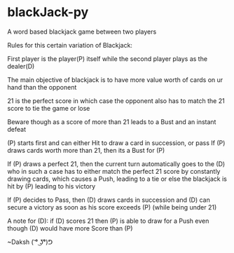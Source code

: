 # blackJack-py
A word based blackjack game between two players

Rules for this certain variation of Blackjack:

First player is the player(P) itself while the second player plays as the dealer(D)

The main objective of blackjack is to have more value worth of cards on ur hand than the opponent

21 is the perfect score in which case the opponent also has to match the 21 score to tie the game or lose

Beware though as a score of more than 21 leads to a Bust and an instant defeat

(P) starts first and can either Hit to draw a card in succession, or pass 
If (P) draws cards worth more than 21, then its a Bust for (P)

If (P) draws a perfect 21, then the current turn automatically goes to the (D) who in such a case has to either match the perfect 21 score by constantly
drawing cards, which causes a Push, leading to a tie or else the blackjack is hit by (P) leading to his victory

If (P) decides to Pass, then (D) draws cards in succession and (D) can secure a victory as soon as his score exceeds (P)  (while being under 21)

A note for (D): if (D) scores 21 then (P) is able to draw for a Push even though (D) would have more Score than (P)


~Daksh \( ͝° ͜ʖ͡°)ᕤ
